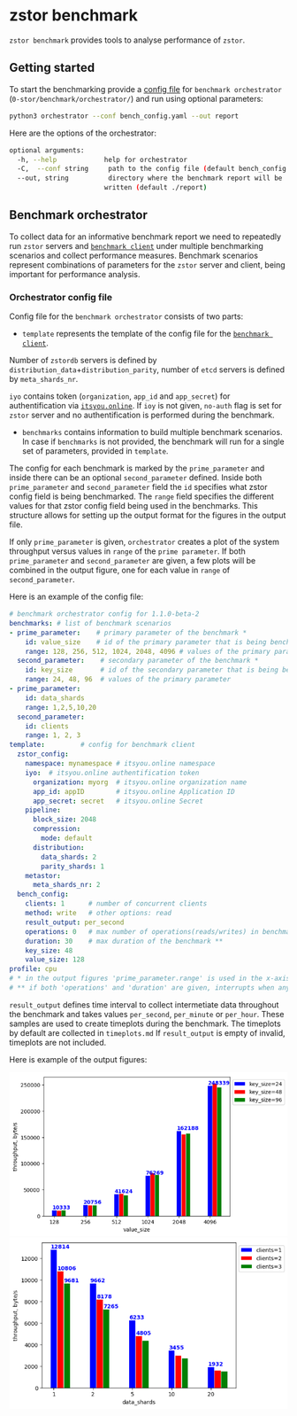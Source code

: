 # zstor benchmark

`zstor benchmark` provides tools to analyse performance of `zstor`.

## Getting started

To start the benchmarking provide a [config file](#orchestrator-config-file) for `benchmark orchestrator` (`0-stor/benchmark/orchestrator/`) and run using optional parameters:
``` bash
python3 orchestrator --conf bench_config.yaml --out report
```

Here are the options of the orchestrator:
``` bash
optional arguments:
  -h, --help            help for orchestrator
  -C,  --conf string     path to the config file (default bench_config.yaml)
  --out, string          directory where the benchmark report will be
                        written (default ./report)
```

## Benchmark orchestrator
  
To collect data for an informative benchmark report we need to repeatedly run `zstor` servers and [`benchmark client`](../cmd/zstorbench/README.md) under multiple benchmarking scenarios and collect performance measures. Benchmark scenarios represent combinations of parameters for the `zstor` server and client, being important for performance analysis.

### Orchestrator config file
Config file for the `benchmark orchestrator` consists of two parts:

  * `template` represents the template of the config file for the [`benchmark client`](../cmd/zstorbench/README.md). 

 Number of `zstordb` servers is defined by `distribution_data`+`distribution_parity`, number of `etcd` servers is defined by `meta_shards_nr`.

`iyo` contains token (`organization`, `app_id` and `app_secret`) for authentification via [`itsyou.online`](itsyou.online). If `ioy` is not given, `no-auth` flag is set for `zstor` server and no authentification is performed during the benchmark.

  * `benchmarks` contains information to build multiple benchmark scenarios. In case if `benchmarks` is not provided, the benchmark will run for a single set of parameters, provided in `template`.

 The config for each benchmark is marked by the `prime_parameter` and inside there can be an optional `second_parameter` defined. Inside both `prime_parameter` and `second_parameter` field the `id` specifies what zstor config field is being benchmarked. The `range` field specifies the different values for that zstor config field being used in the benchmarks. This structure allows for setting up the output format for the figures in the output file. 

 If only `prime_parameter` is given, `orchestrator` creates a plot of the system throughput versus values in `range` of the `prime parameter`.
If both `prime_parameter` and `second_parameter` are given, a few plots will be combined in the output figure, one for each value in `range` of `second_parameter`.

Here is an example of the config file:
``` yaml
# benchmark orchestrator config for 1.1.0-beta-2
benchmarks: # list of benchmark scenarios
- prime_parameter:    # primary parameter of the benchmark *
    id: value_size    # id of the primary parameter that is being benchmarked
    range: 128, 256, 512, 1024, 2048, 4096 # values of the primary parameter
  second_parameter:    # secondary parameter of the benchmark *
    id: key_size       # id of the secondary parameter that is being benchmarked
    range: 24, 48, 96  # values of the primary parameter
- prime_parameter:
    id: data_shards   
    range: 1,2,5,10,20
  second_parameter:
    id: clients
    range: 1, 2, 3
template:         # config for benchmark client
  zstor_config:   
    namespace: mynamespace # itsyou.online namespace
    iyo:  # itsyou.online authentification token
      organization: myorg  # itsyou.online organization name
      app_id: appID        # itsyou.online Application ID
      app_secret: secret   # itsyou.online Secret
    pipeline:
      block_size: 2048 
      compression:
        mode: default
      distribution:
        data_shards: 2
        parity_shards: 1
    metastor:
      meta_shards_nr: 2
  bench_config:
    clients: 1      # number of concurrent clients
    method: write   # other options: read
    result_output: per_second
    operations: 0   # max number of operations(reads/writes) in benchmark **
    duration: 30    # max duration of the benchmark **
    key_size: 48
    value_size: 128
profile: cpu
# * in the output figures 'prime_parameter.range' is used in the x-axis, while 'second_parameter.range' enables multiplot.
# ** if both 'operations' and 'duration' are given, interrupts when any of them has reached the limit
```
`result_output` defines time interval to collect intermetiate data throughout the benchmark and takes values `per_second`, `per_minute` or `per_hour`. These samples are used to create timeplots during the benchmark. The timeplots by default are collected in `timeplots.md` If `result_output` is empty of invalid, timeplots are not included.

Here is example of the output figures:

![Fig](assets/fig1.png) 
![Fig](assets/fig2.png) 



